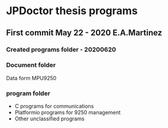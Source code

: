 # JPDoctor thesis programs

## First commit May 22 - 2020 E.A.Martinez
### Created programs folder - 20200620

### Document folder

Data form MPU9250 

### program folder

- C programs for communications
- Platformio programs for 9250 management
- Other unclassified programs


